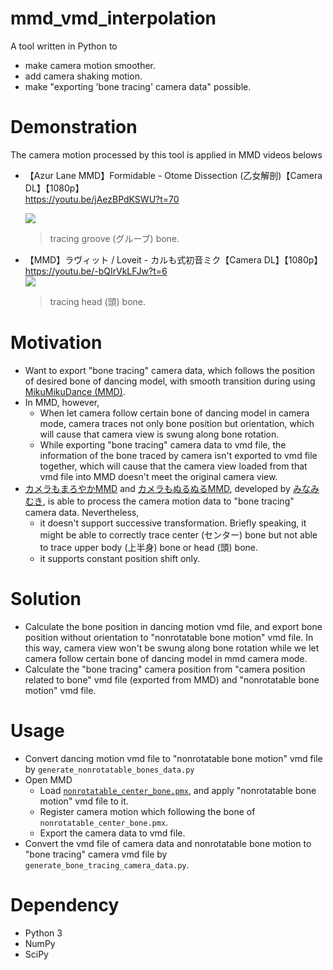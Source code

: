 # mmd_vmd_interpolation

A tool written in Python to

* make camera motion smoother.
* add camera shaking motion.
* make "exporting 'bone tracing' camera data" possible.

# Demonstration

The camera motion processed by this tool is applied in MMD videos belows

* 【Azur Lane MMD】Formidable - Otome Dissection (乙女解剖)【Camera DL】【1080p】  
  https://youtu.be/jAezBPdKSWU?t=70  

  [![](https://markdown-videos.deta.dev/youtube/jAezBPdKSWU)](https://youtu.be/jAezBPdKSWU?t=70)

  > tracing groove (グルーブ) bone.

* 【MMD】ラヴィット / Loveit - カルも式初音ミク【Camera DL】【1080p】  
  https://youtu.be/-bQIrVkLFJw?t=6  
  [![](https://markdown-videos.deta.dev/youtube/-bQIrVkLFJw)](https://youtu.be/-bQIrVkLFJw?t=6)

  > tracing head (頭) bone.

# Motivation

* Want to export "bone tracing" camera data, which follows the position of desired
  bone of dancing model, with smooth transition during using [MikuMikuDance (MMD)].
* In MMD, however,
  + When let camera follow certain bone of dancing model in camera mode,
    camera traces not only bone position but orientation,
    which will cause that camera view is swung along bone rotation.
  + While exporting "bone tracing" camera data to vmd file,
    the information of the bone traced by camera isn't exported to vmd file together,
    which will cause that the camera view loaded from that vmd file into MMD
    doesn't meet the original camera view.
* [カメラもまろやかMMD] and [カメラもぬるぬるMMD], developed by [みなみむき],
  is able to process the camera motion data to "bone tracing" camera data.
  Nevertheless,
  + it doesn't support successive transformation.
    Briefly speaking, it might be able to correctly trace center (センター) bone
    but not able to trace upper body (上半身) bone or head (頭) bone.
  + it supports constant position shift only.

[MikuMikuDance (MMD)]: (https://en.wikipedia.org/wiki/MikuMikuDance)
[カメラもまろやかMMD]: https://nico.ms/sm17818591
[カメラもぬるぬるMMD]: https://nico.ms/sm13825435
[みなみむき]: https://web.archive.org/web/20211006150449/http://ch.nicovideo.jp/min/blomaga/ar109650

# Solution

* Calculate the bone position in dancing motion vmd file,
  and export bone position without orientation to "nonrotatable bone motion" vmd file.
  In this way, camera view won't be swung along bone rotation
  while we let camera follow certain bone of dancing model in mmd camera mode.
* Calculate the "bone tracing" camera position from "camera position related to bone"
  vmd file (exported from MMD) and "nonrotatable bone motion" vmd file.

# Usage

* Convert dancing motion vmd file to "nonrotatable bone motion" vmd file
  by `generate_nonrotatable_bones_data.py`
* Open MMD
  + Load [`nonrotatable_center_bone.pmx`],
    and apply "nonrotatable bone motion" vmd file to it.
  + Register camera motion which following the bone of
    `nonrotatable_center_bone.pmx`.
  + Export the camera data to vmd file.
* Convert the vmd file of camera data and nonrotatable bone motion
  to "bone tracing" camera vmd file by `generate_bone_tracing_camera_data.py`.

[`nonrotatable_center_bone.pmx`]: https://bowlroll.net/file/298937

# Dependency

* Python 3
* NumPy
* SciPy

